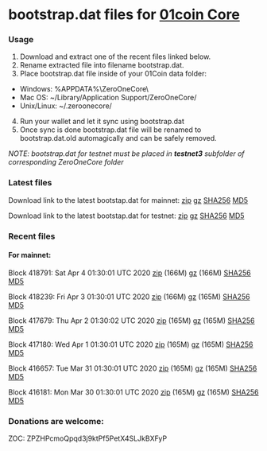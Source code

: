 # bootstrap.dat files for [01coin Core](https://01coin.io)

### Usage

1. Download and extract one of the recent files linked below.
2. Rename extracted file into filename bootstrap.dat.
3. Place bootstrap.dat file inside of your 01Coin data folder:
 - Windows: %APPDATA%\ZeroOneCore\
 - Mac OS: ~/Library/Application Support/ZeroOneCore/
 - Unix/Linux: ~/.zeroonecore/
4. Run your wallet and let it sync using bootstrap.dat
5. Once sync is done bootstrap.dat file will be renamed to bootstrap.dat.old automagically and can be safely removed.

_NOTE: bootstrap.dat for testnet must be placed in **testnet3** subfolder of corresponding ZeroOneCore folder_

### Latest files
Download link to the latest bootstap.dat for mainnet: [zip](https://files.01coin.io/mainnet/bootstrap.dat.zip) [gz](https://files.01coin.io/mainnet/bootstrap.dat.tar.gz) [SHA256](https://files.01coin.io/mainnet/sha256.txt) [MD5](https://files.01coin.io/mainnet/md5.txt)

Download link to the latest bootstap.dat for testnet: [zip](https://files.01coin.io/testnet/bootstrap.dat.zip) [gz](https://files.01coin.io/testnet/bootstrap.dat.tar.gz) [SHA256](https://files.01coin.io/testnet/sha256.txt) [MD5](https://files.01coin.io/testnet/md5.txt)

### Recent files

#### For mainnet:

Block 418791: Sat Apr  4 01:30:01 UTC 2020 [zip](https://files.01coin.io/mainnet/2020-04-04/bootstrap.dat.zip) (166M) [gz](https://files.01coin.io/mainnet/2020-04-04/bootstrap.dat.tar.gz) (166M) [SHA256](https://files.01coin.io/mainnet/2020-04-04/sha256.txt) [MD5](https://files.01coin.io/mainnet/2020-04-04/md5.txt)

Block 418239: Fri Apr  3 01:30:01 UTC 2020 [zip](https://files.01coin.io/mainnet/2020-04-03/bootstrap.dat.zip) (166M) [gz](https://files.01coin.io/mainnet/2020-04-03/bootstrap.dat.tar.gz) (165M) [SHA256](https://files.01coin.io/mainnet/2020-04-03/sha256.txt) [MD5](https://files.01coin.io/mainnet/2020-04-03/md5.txt)

Block 417679: Thu Apr  2 01:30:02 UTC 2020 [zip](https://files.01coin.io/mainnet/2020-04-02/bootstrap.dat.zip) (165M) [gz](https://files.01coin.io/mainnet/2020-04-02/bootstrap.dat.tar.gz) (165M) [SHA256](https://files.01coin.io/mainnet/2020-04-02/sha256.txt) [MD5](https://files.01coin.io/mainnet/2020-04-02/md5.txt)

Block 417180: Wed Apr  1 01:30:01 UTC 2020 [zip](https://files.01coin.io/mainnet/2020-04-01/bootstrap.dat.zip) (165M) [gz](https://files.01coin.io/mainnet/2020-04-01/bootstrap.dat.tar.gz) (165M) [SHA256](https://files.01coin.io/mainnet/2020-04-01/sha256.txt) [MD5](https://files.01coin.io/mainnet/2020-04-01/md5.txt)

Block 416657: Tue Mar 31 01:30:01 UTC 2020 [zip](https://files.01coin.io/mainnet/2020-03-31/bootstrap.dat.zip) (165M) [gz](https://files.01coin.io/mainnet/2020-03-31/bootstrap.dat.tar.gz) (165M) [SHA256](https://files.01coin.io/mainnet/2020-03-31/sha256.txt) [MD5](https://files.01coin.io/mainnet/2020-03-31/md5.txt)

Block 416181: Mon Mar 30 01:30:01 UTC 2020 [zip](https://files.01coin.io/mainnet/2020-03-30/bootstrap.dat.zip) (165M) [gz](https://files.01coin.io/mainnet/2020-03-30/bootstrap.dat.tar.gz) (165M) [SHA256](https://files.01coin.io/mainnet/2020-03-30/sha256.txt) [MD5](https://files.01coin.io/mainnet/2020-03-30/md5.txt)


### Donations are welcome:

ZOC: ZPZHPcmoQpqd3j9ktPf5PetX4SLJkBXFyP

